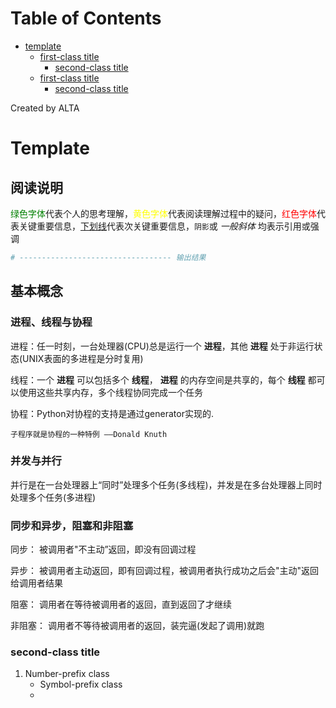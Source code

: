 
Table of Contents
=================

   * [template](#template)
      * [first-class title](#first-class-title)
         * [second-class title](#second-class-title)
      * [first-class title](#first-class-title-1)
         * [second-class title](#second-class-title-1)

Created by ALTA
# Template  
## 阅读说明  

<font color=#008000>绿色字体</font>代表个人的思考理解，<font color=Yellow>黄色字体</font>代表阅读理解过程中的疑问，<font color=Red>红色字体</font>代表关键重要信息，<u>下划线</u>代表次关键重要信息，`阴影`或 *一般斜体* 均表示引用或强调 
```python
# ---------------------------------- 输出结果
```

 

## 基本概念  

### 进程、线程与协程  

进程：任一时刻，一台处理器(CPU)总是运行一个 **进程**，其他 **进程** 处于非运行状态(UNIX表面的多进程是分时复用)

线程：一个 **进程** 可以包括多个 **线程**，  **进程** 的内存空间是共享的，每个 **线程** 都可以使用这些共享内存，多个线程协同完成一个任务

协程：Python对协程的支持是通过generator实现的.

`子程序就是协程的一种特例 ——Donald Knuth`

### 并发与并行  

并行是在一台处理器上“同时”处理多个任务(多线程)，并发是在多台处理器上同时处理多个任务(多进程)  

### 同步和异步，阻塞和非阻塞  

同步： 被调用者"不主动”返回，即没有回调过程

异步： 被调用者主动返回，即有回调过程，被调用者执行成功之后会"主动"返回给调用者结果

阻塞： 调用者在等待被调用者的返回，直到返回了才继续

非阻塞： 调用者不等待被调用者的返回，装完逼(发起了调用)就跑

### second-class title  

1. Number-prefix class  
   - Symbol-prefix class
   - 